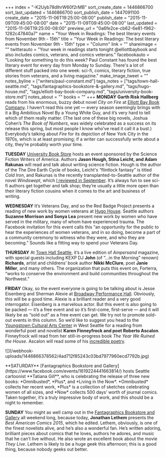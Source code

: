 +++
index = "-K2Uyb78dlhrW60f2rMB"
sort_create_date = 1446866700
sort_last_updated = 1446866700
sort_publish_date = 1447091100
create_date = "2015-11-06T19:25:00-08:00"
publish_date = "2015-11-09T09:45:00-08:00"
date = "2015-11-09T09:45:00-08:00"
last_updated = "2015-11-06T19:25:00-08:00"
preview_url = "0a6fe2ce-cb62-6e81-f962-1282c47840a7"
name = "Your Week in Readings: The best literary events from November 9th - 15th"
title = "Your Week in Readings: The best literary events from November 9th - 15th"
type = "Column"
link = ""
shareimage = ""
twitterauto = "Your week in readings starts tonight @elliottbaybook and also includes comics, veterans, and comics veterans."
facebookauto = "Looking for something to do this week? Paul Constant has found the best literary event for every day from Monday to Sunday. There's a lot of different stuff packed into one week: sci-fi, comics, literary fiction, true stories from veterans, and a living magazine."
make_image_tweet = ""
notes_byline = ["writers/paul-constant.md"]
tags_notes = ["tags/town-hall-seattle.md", "tags/fantagraphics-bookstore-&amp;-gallery.md", "tags/hugo-house.md", "tags/elliott-bay-book-company.md", "tags/university-book-store.md"]
notes_about = ""
books = ""
+++
**MONDAY** **Garth Risk Hallberg** reads from his enormous, buzzy debut novel *City on Fire* at [Elliott Bay Book Company](http://www.elliottbaybook.com/event/garth-risk-hallberg). I haven’t read this one yet — every season seemingly brings with it a Big Ambitious Novel By a Young White Guy, and it’s very hard to tell which of them really matter. (The last one of these big novels, Joshua Cohen’s *The Book of Numbers*, was widely celebrated as a success on its release this spring, but most people I know who’ve read it call it a bust.) Everybody’s talking about *Fire* for its depiction of New York City in the 1970s, which is at least promising; if a writer can successfully write about a city, they’re probably worth your time. 

**TUESDAY** [University Book Store](http://www2.bookstore.washington.edu/_events/events_cal.taf?evmonth=11&evyear=2015&eventid=2015091815275500&pre=20151102&pst=20151118) hosts an event sponsored by the Science Fiction Writers of America. Authors **Jason Hough, Stina Leicht, and Adam Rakunas** will read and talk about writing science fiction. Hough is the author of the The Dire Earth Cycle of books, Leicht's  “flintlock fantasy” is titled *Cold Iron*, and Rakunas is the recently transplanted-to-Seattle author of the novel *Windswept*, which [I reviewed in September](http://seattlereviewofbooks.com/reviews/state-of-the-union/). It’s always fun to see sci-fi authors get together and talk shop; they’re usually a little more open than their literary fiction cousins when it comes to the art and business of writing.

**WEDNESDAY** It’s Veterans Day, and so the Red Badge Project presents a reading of new work by women veterans at [Hugo House](https://www.facebook.com/events/1554402708184578/). Seattle authors **Suzanne Morrison and Sonya Lea** present new work by women who have served in the military, many of whom have experienced trauma. The Facebook invitation for this event calls this “an opportunity for the public to hear the experiences of women veterans, and in so doing, become a part of a community ceremony to witness who they were, and who they are becoming.” Sounds like a fitting way to spend your Veterans Day.

**THURSDAY** At [Town Hall Seattle](https://townhallseattle.org/event/ampersand-live/), 
it’s a live edition of *Ampersand* magazine, with special guests including KEXP DJ **John** (of “…in the Morning” renown) **Richards**, artist and childrens’ book author **Nikki McClure**, poet **Janie Miller**, and many others. The organization that puts this event on, Forterra, “works to conserve the environment and build communities throughout the Northwest.”

**FRIDAY** Okay, so the event everyone is going to be talking about is Jesse Eisenberg and Sherman Alexie at [Broadway Performance Hall](http://www.elliottbaybook.com/event/jesse-eisenberg-sherman-alexie-broadway-performance-hall). Obviously, this will be a good time. Alexie is a brilliant reader and a very good interrogator. Eisenberg is a marvelous actor. But this event is also going to be packed — it’s a free event and so it’s first-come, first-serve — and it will likely be as “sold out” as a free event can get. We try not to promote sold-out events in this column. So we’d like to suggest you head to the [Youngstown Cultural Arts Center](https://www.facebook.com/events/932243196829690/) in West Seattle for a reading from wonderful poet and novelist **Karen Finneyfrock and poet Roberto Ascalon**. Finneyfrock will read from her still-in-progress book *The Year We Ruined the House*. Ascalon will read some of his [incredible poetry](http://www.rattle.com/poetry/the-fire-this-time-by-roberto-ascalon/).

<p class="image-left">![](/webhook-uploads/1446866378562/4ad712f85243c03bd7977960ecd7792b.jpg)</p>**SATURDAY** [Fantagraphics Bookstore and Gallery](https://www.facebook.com/events/1619224441663814/) hosts Seattle cartoonist **Tatiana Gill**, who is celebrating the release of three new books: *Omnibusted*, *Plus*, and *Living in the Now*. *Omnibusted* collects her recent work, *Plus* is a collection of sketches celebrating women of all sizes, and *Now* collects 500 days’ worth of journal comics. Taken together, it’s a truly impressive body of work, and this should be a night to remember.

**SUNDAY** You might as well camp out in the [Fantagraphics Bookstore and Gallery](https://www.facebook.com/events/611993058940444/) all weekend long, because today, **Jonathan Lethem** presents the *Best American Comics 2015*, which he edited. Lethem, obviously, is one of the finest novelists alive, and he’s also a wonderful fan. He’s written adoring, brilliant pieces about comics that he loves, authors he adores, and music that he can’t live without. He also wrote an excellent book about the movie *They Live*. Lethem is likely to be a huge geek this afternoon; this is a good thing, because nobody geeks out better.